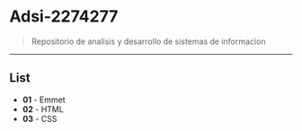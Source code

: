 # Adsi-2274277
> Repositorio de analisis y desarrollo de sistemas de informacion 
---
## List

- **01** - Emmet
- **02** - HTML
- **03** - CSS